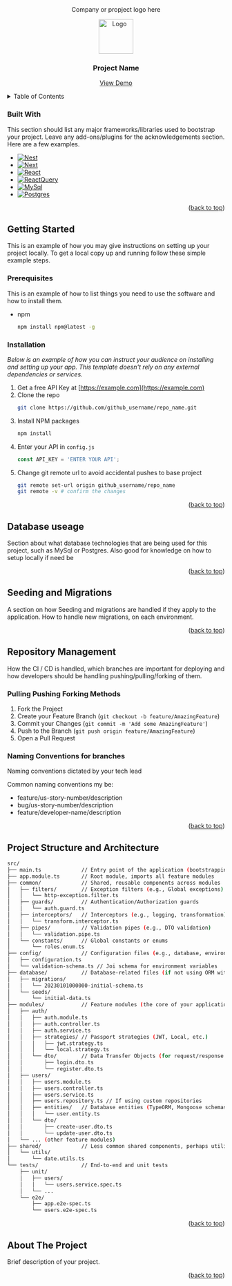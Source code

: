 <a id="readme-top"></a>

<!-- PROJECT LOGO -->
<br />
<div align="center">
  <p>Company or propject logo here</p>
  <a href="https://github.com/Tjwever/readme-template">
    <img src="images/logo.png" alt="Logo" width="80" height="80">
  </a>

  <h3 align="center">Project Name</h3>

  <p align="center">
    <a href="https://github.com/Tjwever/readme-template">View Demo</a>
  </p>
</div>



<!-- TABLE OF CONTENTS -->
<details>
  <summary>Table of Contents</summary>
  <ol>
    <li>
      <a href="#about-the-project">About The Project</a>
      <ul>
        <li><a href="#built-with">Built With</a></li>
      </ul>
    </li>
    <li>
      <a href="#getting-started">Getting Started</a>
      <ul>
        <li><a href="#prerequisites">Prerequisites</a></li>
        <li><a href="#installation">Installation</a></li>
      </ul>
    </li>
    <li><a href="#usage">Usage</a></li>
    <li><a href="#roadmap">Roadmap</a></li>
    <li><a href="#contributing">Contributing</a></li>
    <li><a href="#license">License</a></li>
    <li><a href="#contact">Contact</a></li>
    <li><a href="#acknowledgments">Acknowledgments</a></li>
  </ol>
</details>



### Built With

This section should list any major frameworks/libraries used to bootstrap your project. Leave any add-ons/plugins for the acknowledgements section. Here are a few examples.

* [![Nest][Nest.js]][Nest-url]
* [![Next][Next.js]][Next-url]
* [![React][React.js]][React-url]
* [![ReactQuery][ReactQuery.js]][ReactQuery-url]
* [![MySql][MySql.js]][MySql-url]
* [![Postgres][Postgres.js]][Postgres-url]

<p align="right">(<a href="#readme-top">back to top</a>)</p>



<!-- GETTING STARTED -->
## Getting Started

This is an example of how you may give instructions on setting up your project locally.
To get a local copy up and running follow these simple example steps.

### Prerequisites

This is an example of how to list things you need to use the software and how to install them.
* npm
  ```sh
  npm install npm@latest -g
  ```

### Installation

_Below is an example of how you can instruct your audience on installing and setting up your app. This template doesn't rely on any external dependencies or services._

1. Get a free API Key at [https://example.com](https://example.com)
2. Clone the repo
   ```sh
   git clone https://github.com/github_username/repo_name.git
   ```
3. Install NPM packages
   ```sh
   npm install
   ```
4. Enter your API in `config.js`
   ```js
   const API_KEY = 'ENTER YOUR API';
   ```
5. Change git remote url to avoid accidental pushes to base project
   ```sh
   git remote set-url origin github_username/repo_name
   git remote -v # confirm the changes
   ```

<p align="right">(<a href="#readme-top">back to top</a>)</p>



<!-- Database -->
## Database useage

Section about what database technologies that are being used for this project, such as MySql or Postgres.
Also good for knowledge on how to setup locally if need be

<p align="right">(<a href="#readme-top">back to top</a>)</p>



<!-- Migrations -->
## Seeding and Migrations

A section on how Seeding and migrations are handled if they apply to the application.  How to handle new migrations, on each environment.

<p align="right">(<a href="#readme-top">back to top</a>)</p>



<!-- Repo Management -->
## Repository Management

How the CI / CD is handled, which branches are important for deploying and how developers should be handling pushing/pulling/forking of them.

### Pulling Pushing Forking Methods

1. Fork the Project
2. Create your Feature Branch (`git checkout -b feature/AmazingFeature`)
3. Commit your Changes (`git commit -m 'Add some AmazingFeature'`)
4. Push to the Branch (`git push origin feature/AmazingFeature`)
5. Open a Pull Request

### Naming Conventions for branches

Naming conventions dictated by your tech lead

Common naming conventions my be:
<ul>
  <li>feature/us-story-number/description</li>
  <li>bug/us-story-number/description</li>
  <li>feature/developer-name/description</li>
</ul>

<p align="right">(<a href="#readme-top">back to top</a>)</p>



<!-- Structure / Architecture -->
## Project Structure and Architecture

```sh
src/
├── main.ts             // Entry point of the application (bootstrapping Nest)
├── app.module.ts       // Root module, imports all feature modules
├── common/             // Shared, reusable components across modules
│   ├── filters/        // Exception filters (e.g., Global exceptions)
│   │   └── http-exception.filter.ts
│   ├── guards/         // Authentication/Authorization guards
│   │   └── auth.guard.ts
│   ├── interceptors/   // Interceptors (e.g., logging, transformation)
│   │   └── transform.interceptor.ts
│   ├── pipes/          // Validation pipes (e.g., DTO validation)
│   │   └── validation.pipe.ts
│   └── constants/      // Global constants or enums
│       └── roles.enum.ts
├── config/             // Configuration files (e.g., database, environment)
│   ├── configuration.ts
│   └── validation-schema.ts // Joi schema for environment variables
├── database/           // Database-related files (if not using ORM with entities in modules)
│   ├── migrations/
│   │   └── 20230101000000-initial-schema.ts
│   └── seeds/
│       └── initial-data.ts
├── modules/            // Feature modules (the core of your application)
│   ├── auth/
│   │   ├── auth.module.ts
│   │   ├── auth.controller.ts
│   │   ├── auth.service.ts
│   │   ├── strategies/ // Passport strategies (JWT, Local, etc.)
│   │   │   ├── jwt.strategy.ts
│   │   │   └── local.strategy.ts
│   │   └── dto/        // Data Transfer Objects (for request/response bodies)
│   │       ├── login.dto.ts
│   │       └── register.dto.ts
│   ├── users/
│   │   ├── users.module.ts
│   │   ├── users.controller.ts
│   │   ├── users.service.ts
│   │   ├── users.repository.ts // If using custom repositories
│   │   ├── entities/   // Database entities (TypeORM, Mongoose schemas)
│   │   │   └── user.entity.ts
│   │   └── dto/
│   │       ├── create-user.dto.ts
│   │       └── update-user.dto.ts
│   └── ... (other feature modules)
├── shared/             // Less common shared components, perhaps utilities
│   └── utils/
│       └── date.utils.ts
└── tests/              // End-to-end and unit tests
    ├── unit/
    │   ├── users/
    │   │   └── users.service.spec.ts
    │   └── ...
    └── e2e/
        ├── app.e2e-spec.ts
        └── users.e2e-spec.ts
```

<p align="right">(<a href="#readme-top">back to top</a>)</p>



<!-- ABOUT THE PROJECT -->
## About The Project

Brief description of your project.

<p align="right">(<a href="#readme-top">back to top</a>)</p>


<!-- MARKDOWN LINKS & IMAGES -->
<!-- https://www.markdownguide.org/basic-syntax/#reference-style-links -->
[contributors-shield]: https://img.shields.io/github/contributors/othneildrew/Best-README-Template.svg?style=for-the-badge
[contributors-url]: https://github.com/othneildrew/Best-README-Template/graphs/contributors
[forks-shield]: https://img.shields.io/github/forks/othneildrew/Best-README-Template.svg?style=for-the-badge
[forks-url]: https://github.com/othneildrew/Best-README-Template/network/members
[stars-shield]: https://img.shields.io/github/stars/othneildrew/Best-README-Template.svg?style=for-the-badge
[stars-url]: https://github.com/othneildrew/Best-README-Template/stargazers
[issues-shield]: https://img.shields.io/github/issues/othneildrew/Best-README-Template.svg?style=for-the-badge
[issues-url]: https://github.com/othneildrew/Best-README-Template/issues
[license-shield]: https://img.shields.io/github/license/othneildrew/Best-README-Template.svg?style=for-the-badge
[license-url]: https://github.com/othneildrew/Best-README-Template/blob/master/LICENSE.txt
[linkedin-shield]: https://img.shields.io/badge/-LinkedIn-black.svg?style=for-the-badge&logo=linkedin&colorB=555
[linkedin-url]: https://linkedin.com/in/othneildrew
[product-screenshot]: images/screenshot.png
[Next.js]: https://img.shields.io/badge/next.js-000000?style=for-the-badge&logo=nextdotjs&logoColor=white
[Next-url]: https://nextjs.org/
[Nest.js]: https://img.shields.io/badge/nestjs-E0234E?style=for-the-badge&logo=nestjs&logoColor=white
[Nest-url]: https://nestjs.org/
[React.js]: https://img.shields.io/badge/React-20232A?style=for-the-badge&logo=react&logoColor=61DAFB
[React-url]: https://reactjs.org/
[Vue.js]: https://img.shields.io/badge/Vue.js-35495E?style=for-the-badge&logo=vuedotjs&logoColor=4FC08D
[Vue-url]: https://vuejs.org/
[Angular.io]: https://img.shields.io/badge/Angular-DD0031?style=for-the-badge&logo=angular&logoColor=white
[Angular-url]: https://angular.io/
[Svelte.dev]: https://img.shields.io/badge/Svelte-4A4A55?style=for-the-badge&logo=svelte&logoColor=FF3E00
[Svelte-url]: https://svelte.dev/
[Laravel.com]: https://img.shields.io/badge/Laravel-FF2D20?style=for-the-badge&logo=laravel&logoColor=white
[Laravel-url]: https://laravel.com
[Bootstrap.com]: https://img.shields.io/badge/Bootstrap-563D7C?style=for-the-badge&logo=bootstrap&logoColor=white
[Bootstrap-url]: https://getbootstrap.com
[JQuery.com]: https://img.shields.io/badge/jQuery-0769AD?style=for-the-badge&logo=jquery&logoColor=white
[JQuery-url]: https://jquery.com
[ReactQuery.js]: https://img.shields.io/badge/React_Query-FF4154?style=for-the-badge&logo=react-query&logoColor=white
[ReactQuery-url]: https://tanstack.com/query/latest/docs/framework/react/overview
[MySql.js]: https://img.shields.io/badge/MySQL-4479A1?style=for-the-badge&logo=mysql&logoColor=white
[MySql-url]: [https://img.shields.io/badge/React_Query-FF4154?style=for-the-badge&logo=react-query&logoColor=white](https://www.mysql.com/)
[Postgres.js]: https://img.shields.io/badge/postgresql-4169e1?style=for-the-badge&logo=postgresql&logoColor=white
[Postgres-url]: https://www.postgresql.org/
